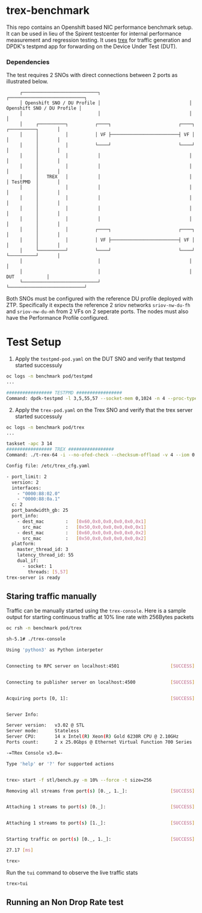 # trex-benchmark

This repo contains an Openshift based NIC performance benchmark setup. It can be used in lieu of the Spirent testcenter for internal performance measurement and regression testing.
It uses [trex](https://trex-tgn.cisco.com/) for traffic generation and DPDK's testpmd app for forwarding on the Device Under Test (DUT).

### Dependencies

The test requires 2 SNOs with direct connections between 2 ports as illustrated below.

```
     ┌────────────────────────────┐                                 ┌────────────────────────────┐
     │ Openshift SNO / DU Profile │                                 │ Openshift SNO / DU Profile │
     │                            │                                 │                            │
     │     ┌──────────┐          ┌────┐                         ┌────┐        ┌──────────┐       │
     │     │          │          │ VF ├─────────────────────────┤ VF │        │          │       │
     │     │          │          └────┘                         └────┘        │          │       │
     │     │          │           │                                 │         │          │       │
     │     │          │           │                                 │         │          │       │
     │     │   TREX   │           │                                 │         │ TestPMD  │       │
     │     │          │           │                                 │         │          │       │
     │     │          │           │                                 │         │          │       │
     │     │          │           │                                 │         │          │       │
     │     │          │           │                                 │         │          │       │
     │     │          │          ┌────┐                         ┌────┐        │          │       │
     │     │          │          │ VF ├─────────────────────────┤ VF │        │          │       │
     │     └──────────┘          └────┘                         └────┘        └──────────┘       │
     │                            │                                 │                            │
     │                            │                                 │             DUT            │
     └────────────────────────────┘                                 └────────────────────────────┘
```
Both SNOs must be configured with the reference DU profile deployed with ZTP.  Specifically it expects the reference 2 sriov networks `sriov-nw-du-fh` and `sriov-nw-du-mh` from 2 VFs on 2 seperate ports.  The nodes must also have the Performance Profile configured.


# Test Setup

1. Apply the `testpmd-pod.yaml` on the DUT SNO and verify that testpmd started successuly

```bash
oc logs -n benchmark pod/testpmd
...

################# TESTPMD #################
Command: dpdk-testpmd -l 3,5,55,57 --socket-mem 0,1024 -n 4 --proc-type auto --file-prefix pg -a 0000:87:00.2 -a 0000:87:00.5 -- --forward-mode=mac --nb-cores 2 --nb-ports 2 --portmask 3 --coremask 0x200000000000020 --auto-start --rxq 2 --txq 2 --rxd 2048 --txd 2048 --max-pkt-len=1518
```
2. Apply the `trex-pod.yaml` on the Trex SNO and verify that the trex server started successuly

```bash
oc logs -n benchmark pod/trex
...

taskset -apc 3 14
################# TREX #################
Command: ./t-rex-64 -i --no-ofed-check --checksum-offload -v 4 --iom 0

Config file: /etc/trex_cfg.yaml

- port_limit: 2
  version: 2
  interfaces:
    - "0000:88:02.0"
    - "0000:88:0a.1"
  c: 2
  port_bandwidth_gb: 25
  port_info:
    - dest_mac        :   [0x60,0x0,0x0,0x0,0x0,0x1]
      src_mac         :   [0x50,0x0,0x0,0x0,0x0,0x1]
    - dest_mac        :   [0x60,0x0,0x0,0x0,0x0,0x2]
      src_mac         :   [0x50,0x0,0x0,0x0,0x0,0x2]
  platform:
    master_thread_id: 3
    latency_thread_id: 55
    dual_if:
      - socket: 1
        threads: [5,57]
trex-server is ready
```

## Staring traffic manually

Traffic can be manually started using the `trex-console`.  Here is a sample output for starting continuous traffic at 10% line rate with 256Bytes packets 

```bash
oc rsh -n benchmark pod/trex

sh-5.1# ./trex-console 

Using 'python3' as Python interpeter


Connecting to RPC server on localhost:4501                   [SUCCESS]


Connecting to publisher server on localhost:4500             [SUCCESS]


Acquiring ports [0, 1]:                                      [SUCCESS]


Server Info:

Server version:   v3.02 @ STL
Server mode:      Stateless
Server CPU:       14 x Intel(R) Xeon(R) Gold 6230R CPU @ 2.10GHz
Ports count:      2 x 25.0Gbps @ Ethernet Virtual Function 700 Series

-=TRex Console v3.0=-

Type 'help' or '?' for supported actions


trex> start -f stl/bench.py -m 10% --force -t size=256

Removing all streams from port(s) [0._, 1._]:                [SUCCESS]


Attaching 1 streams to port(s) [0._]:                        [SUCCESS]


Attaching 1 streams to port(s) [1._]:                        [SUCCESS]


Starting traffic on port(s) [0._, 1._]:                      [SUCCESS]

27.17 [ms]

trex>

```

Run the `tui` command to observe the live traffic stats

```bash
trex>tui
```

## Running an Non Drop Rate test


